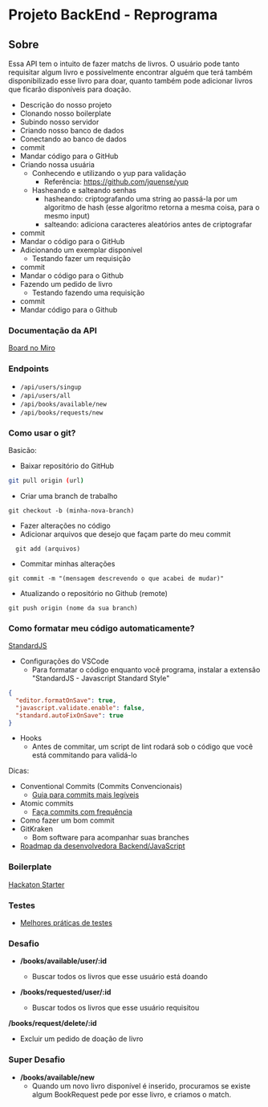 # Projeto BackEnd - Reprograma

## Sobre

Essa API tem o intuito de fazer matchs de livros. O usuário pode tanto requisitar algum livro e possivelmente encontrar alguém que terá também disponibilizado esse livro para doar, quanto também pode adicionar livros que ficarão disponíveis para doação.

- Descrição do nosso projeto
- Clonando nosso boilerplate
- Subindo nosso servidor
- Criando nosso banco de dados
- Conectando ao banco de dados
- commit
- Mandar código para o GitHub
- Criando nossa usuária
  - Conhecendo e utilizando o yup para validação
    - Referência: https://github.com/jquense/yup
  - Hasheando e salteando senhas
    - hasheando: criptografando uma string ao passá-la por um algoritmo de hash (esse algoritmo retorna a mesma coisa, para o mesmo input)
    - salteando: adiciona caracteres aleatórios antes de criptografar
- commit
- Mandar o código para o GitHub
- Adicionando um exemplar disponível
  - Testando fazer um requisição
- commit
- Mandar o código para o Github
- Fazendo um pedido de livro
  - Testando fazendo uma requisição
- commit
- Mandar código para o Github

### Documentação da API

[Board no Miro](https://miro.com/app/board/o9J_kgwSA7M=/)

### Endpoints

- `/api/users/singup`
- `/api/users/all`
- `/api/books/available/new`
- `/api/books/requests/new`

### Como usar o git?

Basicão:

- Baixar repositório do GitHub

```bash
git pull origin (url)
```

- Criar uma branch de trabalho

```
git checkout -b (minha-nova-branch)
```

- Fazer alterações no código
- Adicionar arquivos que desejo que façam parte do meu commit

```
  git add (arquivos)
```

- Commitar minhas alterações

```
git commit -m "(mensagem descrevendo o que acabei de mudar)"
```

- Atualizando o repositório no Github (remote)

```
git push origin (nome da sua branch)
```

### Como formatar meu código automaticamente?

[StandardJS](https://standardjs.com/)

- Configurações do VSCode
  - Para formatar o código enquanto você programa, instalar a extensão "StandardJS - Javascript Standard Style"

```json
{
  "editor.formatOnSave": true,
  "javascript.validate.enable": false,
  "standard.autoFixOnSave": true
}
```

- Hooks
  - Antes de commitar, um script de lint rodará sob o código que você está commitando para validá-lo

Dicas:

- Conventional Commits (Commits Convencionais)
  - [Guia para commits mais legíveis](https://www.conventionalcommits.org/pt-br/v1.0.0-beta.4/)
- Atomic commits
  - [Faça commits com frequência](https://www.freshconsulting.com/atomic-commits/)
- Como fazer um bom commit
- GitKraken
  - Bom software para acompanhar suas branches
- [Roadmap da desenvolvedora Backend/JavaScript](https://github.com/aliyr/Nodejs-Developer-Roadmap/blob/master/ReadMe-PT.md)

### Boilerplate

[Hackaton Starter](https://github.com/sahat/hackathon-starter/blob/master/app.js)

### Testes

- [Melhores práticas de testes](https://github.com/goldbergyoni/javascript-testing-best-practices)

### Desafio

- **/books/available/user/:id**

  - Buscar todos os livros que esse usuário está doando

- **/books/requested/user/:id**
  - Buscar todos os livros que esse usuário requisitou

**/books/request/delete/:id**

- Excluir um pedido de doação de livro

### Super Desafio

- **/books/available/new**
  - Quando um novo livro disponível é inserido, procuramos se existe algum BookRequest pede por esse livro, e criamos o match.
